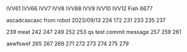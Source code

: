 #
IVV61
IVV66
IVV7
IVV8
IVV88
IVV9
IVV10
IVV12
Fish
6677



ascadcascasc
from robot
2023/09/13
224
172
231
233
235
237

239
meat
242
247
249
252
253
qs
test commit message
257
259
261

aewfswef
265
267
269
271
272
273
274
275
279



            